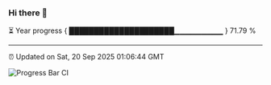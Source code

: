 ### Hi there 👋

⏳ Year progress { █████████████████████▁▁▁▁▁▁▁▁▁ } 71.79 %

---

⏰ Updated on Sat, 20 Sep 2025 01:06:44 GMT

![Progress Bar CI](https://github.com/liununu/liununu/workflows/Progress%20Bar%20CI/badge.svg)
